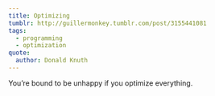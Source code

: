 ```yaml
---
title: Optimizing
tumblr: http://guillermonkey.tumblr.com/post/3155441081
tags:
  - programming
  - optimization
quote:
  author: Donald Knuth
---
```


You’re bound to be unhappy if you optimize everything.
